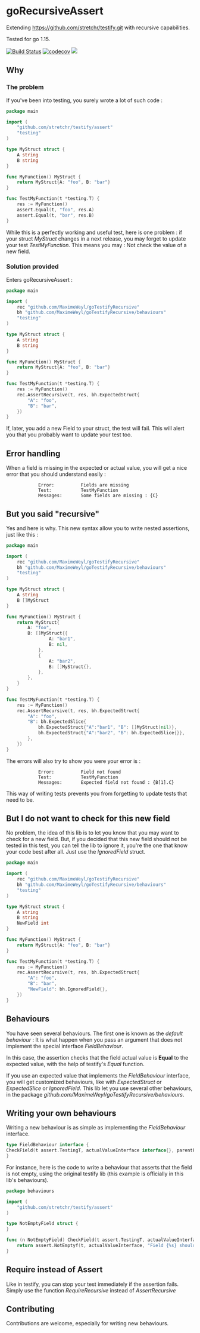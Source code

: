 # goRecursiveAssert

Extending https://github.com/stretchr/testify.git with recursive capabilities.

Tested for go 1.15.

[![Build Status](https://travis-ci.org/MaximeWeyl/goTestifyRecursive.svg?branch=master)](https://travis-ci.org/MaximeWeyl/goTestifyRecursive)
[![codecov](https://codecov.io/gh/MaximeWeyl/goTestifyRecursive/branch/master/graph/badge.svg?token=UFOL6XICXV)](https://codecov.io/gh/MaximeWeyl/goTestifyRecursive)
[![](https://godoc.org/github.com/MaximeWeyl/goTestifyRecursive?status.svg)](http://godoc.org/github.com/MaximeWeyl/goTestifyRecursive)


## Why

### The problem

If you've been into testing, you surely wrote a lot of such code :

```go
package main

import (
	"github.com/stretchr/testify/assert"
	"testing"
)

type MyStruct struct {
	A string
	B string
}

func MyFunction() MyStruct {
	return MyStruct{A: "foo", B: "bar"}
}

func TestMyFunction(t *testing.T) {
    res := MyFunction()
    assert.Equal(t, "foo", res.A)
    assert.Equal(t, "bar", res.B)
}
```

While this is a perfectly working and useful test, here is one problem : if your struct 
*MyStruct* changes in a next release, you may forget to update your test *TestMyFunction*.
This means you may : Not check the value of a new field.

### Solution provided

Enters goRecursiveAssert :

```go
package main

import (
	rec "github.com/MaximeWeyl/goTestifyRecursive"
	bh "github.com/MaximeWeyl/goTestifyRecursive/behaviours"
	"testing"
)

type MyStruct struct {
	A string
	B string
}

func MyFunction() MyStruct {
	return MyStruct{A: "foo", B: "bar"}
}

func TestMyFunction(t *testing.T) {
    res := MyFunction()
    rec.AssertRecursive(t, res, bh.ExpectedStruct{
    	"A": "foo",
    	"B": "bar",
    })
}
```

If, later, you add a new Field to your struct, the test will fail. This will alert you that
you probably want to update your test too.


## Error handling

When a field is missing in the expected or actual value, you will get a nice error
that you should understand easily :

```
        	Error:      	Fields are missing
        	Test:       	TestMyFunction
        	Messages:   	Some fields are missing : {C}
```

## But you said "recursive"

Yes and here is why. This new syntax allow you to write nested assertions, just like this :

```go
package main

import (
	rec "github.com/MaximeWeyl/goTestifyRecursive"
	bh "github.com/MaximeWeyl/goTestifyRecursive/behaviours"
	"testing"
)

type MyStruct struct {
	A string
	B []MyStruct
}

func MyFunction() MyStruct {
	return MyStruct{
		A: "foo", 
		B: []MyStruct{{
                A: "bar1",
                B: nil,
		    },
			{
				A: "bar2",
				B: []MyStruct{},
			},
		},
	}
}

func TestMyFunction(t *testing.T) {
    res := MyFunction()
    rec.AssertRecursive(t, res, bh.ExpectedStruct{
    	"A": "foo",
    	"B": bh.ExpectedSlice{
    		bh.ExpectedStruct{"A":"bar1", "B": []MyStruct(nil)},
    		bh.ExpectedStruct{"A":"bar2", "B": bh.ExpectedSlice{}},
        },
    })
}
```

The errors will also try to show you were your error is :

```
        	Error:      	Field not found
        	Test:       	TestMyFunction
        	Messages:   	Expected field not found : {B[1].C}
```

This way of writing tests prevents you from forgetting to update tests that need to be.

## But I do not want to check for this new field

No problem, the idea of this lib is to let you know that you may want to check for a new field.
But, if you decided that this new field should not be tested in this test, you can tell the lib
to ignore it, you're the one that know your code best after all. Just use the *IgnoredField* struct.


```go
package main

import (
	rec "github.com/MaximeWeyl/goTestifyRecursive"
	bh "github.com/MaximeWeyl/goTestifyRecursive/behaviours"
	"testing"
)

type MyStruct struct {
	A string
	B string
	NewField int
}

func MyFunction() MyStruct {
	return MyStruct{A: "foo", B: "bar"}
}

func TestMyFunction(t *testing.T) {
    res := MyFunction()
    rec.AssertRecursive(t, res, bh.ExpectedStruct{
    	"A": "foo",
    	"B": "bar",
    	"NewField": bh.IgnoredField{},
    })
}
```



## Behaviours

You have seen several behaviours. The first one is known as the *default behaviour* :
It is what happen when you pass an argument that does not implement the special interface
*FieldBehaviour*.

In this case, the assertion checks that the field actual value is **Equal** to the expected
value, with the help of testify's *Equal* function.

If you use an expected value that implements the *FieldBehaviour* interface, you will get
customized behaviours, like with *ExpectedStruct* or *ExpectedSlice* or *IgnoredField*.
This lib let you use several other behaviours, in the 
package *github.com/MaximeWeyl/goTestifyRecursive/behaviours*.


## Writing your own behaviours

Writing a new behaviour is as simple as implementing the *FieldBehaviour* interface.

```go
type FieldBehaviour interface {
CheckField(t assert.TestingT, actualValueInterface interface{}, parentFieldName string) bool
}
```

For instance, here is the code to write a behaviour that asserts that the field is not
empty, using the original testify lib (this example is officially in this lib's behaviours).


```go
package behaviours

import (
	"github.com/stretchr/testify/assert"
)

type NotEmptyField struct {
}

func (n NotEmptyField) CheckField(t assert.TestingT, actualValueInterface interface{}, fieldName string) bool {
	return assert.NotEmptyf(t, actualValueInterface, "Field {%s} should not be empty, but was", fieldName)
}

```

## Require instead of Assert

Like in testify, you can stop your test immediately if the assertion fails.
Simply use the function *RequireRecursive* instead of *AssertRecursive*


## Contributing

Contributions are welcome, especially for writing new behaviours.


